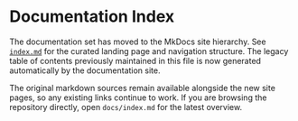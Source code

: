 # Documentation Index

The documentation set has moved to the MkDocs site hierarchy. See [`index.md`](./index.md) for the
curated landing page and navigation structure. The legacy table of contents previously maintained in
this file is now generated automatically by the documentation site.

The original markdown sources remain available alongside the new site pages, so any existing links
continue to work. If you are browsing the repository directly, open `docs/index.md` for the latest
overview.


